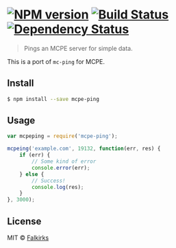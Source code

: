 #  [![NPM version][npm-image]][npm-url] [![Build Status][travis-image]][travis-url] [![Dependency Status][daviddm-image]][daviddm-url]

> Pings an MCPE server for simple data.

This is a port of `mc-ping` for MCPE. 

## Install

```sh
$ npm install --save mcpe-ping
```


## Usage

```js
var mcpeping = require('mcpe-ping');

mcpeing('example.com', 19132, function(err, res) {
    if (err) {
        // Some kind of error
        console.error(err);
    } else {
        // Success!
        console.log(res);
    }
}, 3000);
```


## License

MIT © [Falkirks](http://falkirks.com)


[npm-image]: https://badge.fury.io/js/mcpe-ping.svg
[npm-url]: https://npmjs.org/package/mcpe-ping
[travis-image]: https://travis-ci.org/Falkirks/mcpe-ping.svg?branch=master
[travis-url]: https://travis-ci.org/Falkirks/mcpe-ping
[daviddm-image]: https://david-dm.org/Falkirks/mcpe-ping.svg?theme=shields.io
[daviddm-url]: https://david-dm.org/Falkirks/mcpe-ping

